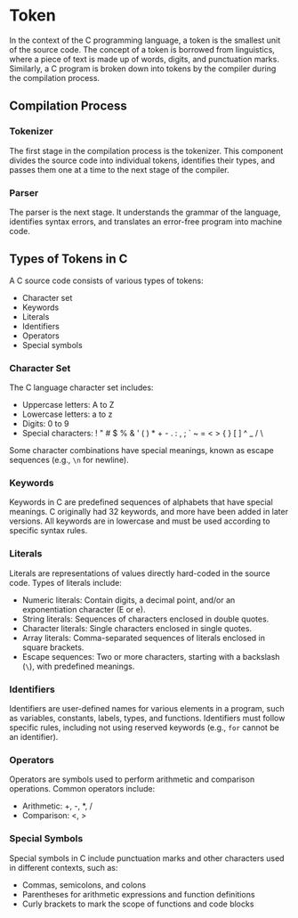 # Token

In the context of the C programming language, a token is the smallest unit of the source code. The concept of a token is borrowed from linguistics, where a piece of text is made up of words, digits, and punctuation marks. Similarly, a C program is broken down into tokens by the compiler during the compilation process.

## Compilation Process

### Tokenizer

The first stage in the compilation process is the tokenizer. This component divides the source code into individual tokens, identifies their types, and passes them one at a time to the next stage of the compiler.

### Parser

The parser is the next stage. It understands the grammar of the language, identifies syntax errors, and translates an error-free program into machine code.

## Types of Tokens in C

A C source code consists of various types of tokens:

- Character set
- Keywords
- Literals
- Identifiers
- Operators
- Special symbols

### Character Set

The C language character set includes:

- Uppercase letters: A to Z
- Lowercase letters: a to z
- Digits: 0 to 9
- Special characters: ! " # $ % & ' ( ) * + - . : , ; ` ~ = < > { } [ ] ^ _ / \

Some character combinations have special meanings, known as escape sequences (e.g., `\n` for newline).

### Keywords

Keywords in C are predefined sequences of alphabets that have special meanings. C originally had 32 keywords, and more have been added in later versions. All keywords are in lowercase and must be used according to specific syntax rules.

### Literals

Literals are representations of values directly hard-coded in the source code. Types of literals include:

- Numeric literals: Contain digits, a decimal point, and/or an exponentiation character (E or e).
- String literals: Sequences of characters enclosed in double quotes.
- Character literals: Single characters enclosed in single quotes.
- Array literals: Comma-separated sequences of literals enclosed in square brackets.
- Escape sequences: Two or more characters, starting with a backslash (`\`), with predefined meanings.

### Identifiers

Identifiers are user-defined names for various elements in a program, such as variables, constants, labels, types, and functions. Identifiers must follow specific rules, including not using reserved keywords (e.g., `for` cannot be an identifier).

### Operators

Operators are symbols used to perform arithmetic and comparison operations. Common operators include:

- Arithmetic: +, -, *, /
- Comparison: <, >

### Special Symbols

Special symbols in C include punctuation marks and other characters used in different contexts, such as:

- Commas, semicolons, and colons
- Parentheses for arithmetic expressions and function definitions
- Curly brackets to mark the scope of functions and code blocks
